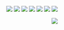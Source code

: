 <p align="right" >
  <a href="https://www.npmjs.com/package/@otmozorok/wc"><img src="https://img.shields.io/npm/v/@otmozorok/wc.svg?style=flat&label=%40o%2Fwc" /></a>
  <a href="https://www.npmjs.com/package/@otmozorok/preact"><img src="https://img.shields.io/npm/v/@otmozorok/preact.svg?style=flat&label=%40o%2Fpreact" /></a>
  <a href="https://www.npmjs.com/package/@otmozorok/react"><img src="https://img.shields.io/npm/v/@otmozorok/react.svg?style=flat&label=%40o%2Freact" /></a>
  <a href="https://www.npmjs.com/package/@otmozorok/solid"><img src="https://img.shields.io/npm/v/@otmozorok/solid.svg?style=flat&label=%40o%2Fsolid" /></a>
  <a href="https://www.npmjs.com/package/@otmozorok/svelte"><img src="https://img.shields.io/npm/v/@otmozorok/svelte.svg?style=flat&label=%40o%2Fsvelte" /></a>
  <a href="https://www.npmjs.com/package/@otmozorok/vue"><img src="https://img.shields.io/npm/v/@otmozorok/vue.svg?style=flat&label=%40o%2Fvue" /></a>
  <a href="https://github.com/otmozorok/ui/blob/main/LICENSE.md"><img src="https://img.shields.io/badge/license-MIT-blue.svg" /></a>
</p>

<img align="right" src="https://media4.giphy.com/media/v1.Y2lkPTc5MGI3NjExeHozYWFyMGZ4bW91N2R1aHFobm40OXNyNmtvejE4b3N2ZThocjdkayZlcD12MV9pbnRlcm5hbF9naWZfYnlfaWQmY3Q9cw/aaGXi38lbZcxlt3NsB/giphy.gif" />
